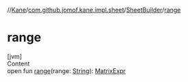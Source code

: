 //[Kane](../../index.md)/[com.github.jomof.kane.impl.sheet](../index.md)/[SheetBuilder](index.md)/[range](range.md)



# range  
[jvm]  
Content  
open fun [range](range.md)(range: [String](https://kotlinlang.org/api/latest/jvm/stdlib/kotlin/-string/index.html)): [MatrixExpr](../../com.github.jomof.kane/-matrix-expr/index.md)  




